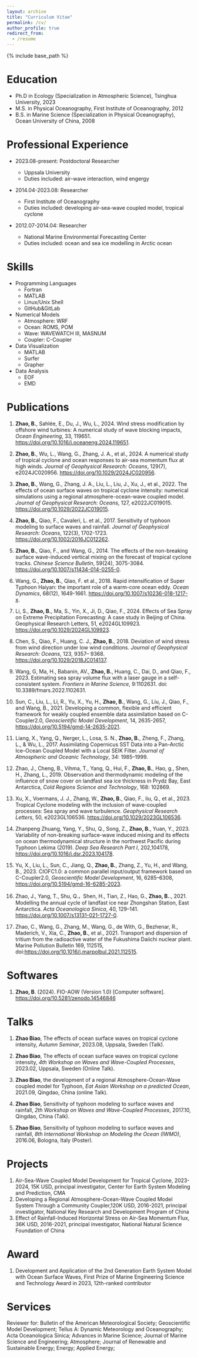 ```yaml
---
layout: archive
title: "Curriculum Vitae"
permalink: /cv/
author_profile: true
redirect_from:
  - /resume
---
```


{% include base_path %}

Education
======
* Ph.D in Ecology (Specialization in Atmospheric Science), Tsinghua University, 2023
* M.S. in Physical Oceanography, First Institute of Oceanography, 2012
* B.S. in Marine Science (Specialization in Physical Oceanography), Ocean University of China, 2008

Professional Experience
======
* 2023.08-present: Postdoctoral Researcher
  * Uppsala University
  * Duties included: air-wave interaction, wind engergy
  
* 2014.04-2023.08: Researcher
  * First Institute of Oceanography
  * Duties included: developing air-sea-wave coupled model, tropical cyclone

* 2012.07-2014.04: Researcher
  * National Marine Environmental Forecasting Center
  * Duties included: ocean and sea ice modelling in Arctic ocean
  
Skills
======
* Programming Languages
  * Fortran
  * MATLAB
  * Linux/Unix Shell
  * GitHub&GitLab
* Numerical Models
  * Atmosphere: WRF
  * Ocean: ROMS, POM
  * Wave: WAVEWATCH III, MASNUM
  * Coupler: C-Coupler
* Data Visualization
  * MATLAB
  * Surfer
  * Grapher
* Data Analysis
  * EOF
  * EMD
    

Publications
======
1. **Zhao, B.**, Sahlée, E., Du, J., Wu, L., 2024. Wind stress modification by offshore wind turbines: A numerical study of wave blocking impacts, *Ocean Engineering*, 33, 119651. https://doi.org/10.1016/j.oceaneng.2024.119651.
   
2. **Zhao, B.**, Wu, L., Wang, G., Zhang, J. A., et al., 2024. A numerical study of tropical cyclone and ocean responses to air-sea momentum flux at high winds. *Journal of Geophysical Research: Oceans*, 129(7), e2024JC020956. https://doi.org/10.1029/2024JC020956.

3. **Zhao, B.**, Wang, G., Zhang, J. A., Liu, L., Liu, J., Xu, J., et al., 2022. The effects of ocean surface waves on tropical cyclone intensity: numerical simulations using a regional atmosphere-ocean-wave coupled model. *Journal of Geophysical Research: Oceans*, 127, e2022JC019015. https://doi.org/10.1029/2022JC019015.

4. **Zhao, B.**, Qiao, F., Cavaleri, L. et al., 2017. Sensitivity of typhoon modeling to surface waves and rainfall. *Journal of Geophysical Research: Oceans*, 122(3), 1702-1723. https://doi.org/10.1002/2016JC012262.

5. **Zhao, B.**, Qiao, F., and Wang, G., 2014. The effects of the non-breaking surface wave-induced vertical mixing on the forecast of tropical cyclone tracks. *Chinese Science Bulletin*, 59(24), 3075-3084. https://doi.org/10.1007/s11434-014-0255-0.

6. Wang, G., **Zhao, B.**, Qiao, F. et al., 2018. Rapid intensification of Super Typhoon Haiyan: the important role of a warm-core ocean eddy. *Ocean Dynamics*, 68(12), 1649-1661. https://doi.org/10.1007/s10236-018-1217-x.
   
7. Li, S., **Zhao, B.**, Ma, S., Yin, X., Ji, D., Qiao, F., 2024. Effects of Sea Spray on Extreme Precipitation Forecasting: A case study in Beijing of China. Geophysical Research Letters, 51, e2024GL109923. https://doi.org/10.1029/2024GL109923.

8. Chen, S., Qiao, F., Huang, C. J., **Zhao, B.**, 2018. Deviation of wind stress from wind direction under low wind conditions. *Journal of Geophysical Research: Oceans*, 123, 9357– 9368. https://doi.org/10.1029/2018JC014137.

9. Wang, G, Ma, H., Babanin, AV., **Zhao, B.**, Huang, C., Dai, D., and Qiao, F., 2023. Estimating sea spray volume flux with a laser gauge in a self-consistent system. *Frontiers in Marine Science*, 9:1102631. doi: 10.3389/fmars.2022.1102631.

10. Sun, C., Liu, L., Li, R., Yu, X., Yu, H., **Zhao, B.**, Wang, G., Liu, J., Qiao, F., and Wang, B., 2021. Developing a common, flexible and efficient framework for weakly coupled ensemble data assimilation based on C-Coupler2.0, *Geoscientific Model Development*, 14, 2635-2657, https://doi.org/10.5194/gmd-14-2635-2021.

11. Liang, X., Yang, Q., Nerger, L., Losa, S. N., **Zhao, B.**, Zheng, F., Zhang, L., & Wu, L., 2017. Assimilating Copernicus SST Data into a Pan-Arctic Ice–Ocean Coupled Model with a Local SEIK Filter. *Journal of Atmospheric and Oceanic Technology*, 34: 1985–1999.

12. Zhao, J., Cheng, B., Vihma, T., Yang, Q., Hui, F., **Zhao, B.**, Hao, g., Shen, H., Zhang, L., 2019. Observation and thermodynamic modeling of the influence of snow cover on landfast sea ice thickness in Prydz Bay, East Antarctica, *Cold Regions Science and Technology*, 168: 102869.

13. Xu, X., Voermans, J. J., Zhang, W., **Zhao, B.**, Qiao, F., liu, Q., et al., 2023. Tropical Cyclone modeling with the inclusion of wave-coupled processes: Sea spray and wave turbulence. *Geophysical Research Letters*, 50, e2023GL106536. https://doi.org/10.1029/2023GL106536.

14. Zhanpeng Zhuang, Yang, Y., Shu, Q., Song, Z., **Zhao, B.**, Yuan, Y., 2023. Variability of non-breaking surface-wave induced mixing and its effects on ocean thermodynamical structure in the northwest Pacific during Typhoon Lekima (2019). *Deep Sea Research Part I*, 202,104178, https://doi.org/10.1016/j.dsr.2023.104178.

15. Yu, X., Liu, L., Sun, C., Jiang, Q., **Zhao, B.**, Zhang, Z., Yu, H., and Wang, B., 2023. CIOFC1.0: a common parallel input/output framework based on C-Coupler2.0, *Geoscientific Model Development*, 16, 6285–6308, https://doi.org/10.5194/gmd-16-6285-2023.

16. Zhao, J., Yang, T., Shu, Q.，Shen, H., Tian, Z., Hao, G., **Zhao, B.**., 2021. Modelling the annual cycle of landfast ice near Zhongshan Station, East Antarctica. *Acta Oceanologica Sinica*, 40, 129–141. https://doi.org/10.1007/s13131-021-1727-0.

17. Zhao, C., Wang, G., Zhang, M., Wang, G., de With, G., Bezhenar, R., Maderich, V., Xia, C., **Zhao, B.**, et al., 2021. Transport and dispersion of tritium from the radioactive water of the Fukushima Daiichi nuclear plant. Marine Pollution Bulletin 169, 112515, doi:https://doi.org/10.1016/j.marpolbul.2021.112515.

Softwares
======
1. **Zhao, B**. (2024). FIO-AOW (Version 1.0) [Computer software]. https://doi.org/10.5281/zenodo.14546846

  
Talks
======
1. **Zhao Biao**, The effects of ocean surface waves on tropical cyclone intensity, *Autumn Seminar*, 2023.08, Uppsala, Sweden (Talk).
   
2.  **Zhao Biao**, The effects of ocean surface waves on tropical cyclone intensity, *4th Workshop on Waves and Wave-Coupled Processes*, 2023.02, Uppsala, Sweden (Online Talk).
  
3. **Zhao Biao**, the development of a regional Atmosphere-Ocean-Wave coupled model for Typhoon, *Eat Asian Workshop on a predicted Ocean*, 2021.09, Qingdao, China (online Talk).
  
4. **Zhao Biao**, Sensitivity of typhoon modeling to surface waves and rainfall, *2th Workshop on Waves and Wave-Coupled Processes*, 2017.10, Qingdao, China (Talk).
  
5. **Zhao Biao**, Sensitivity of typhoon modeling to surface waves and rainfall, *8th International Workshop on Modeling the Ocean (IWMO)*, 2016.06, Bologna, Italy (Poster).

  
Projects
======
1. Air-Sea-Wave Coupled Model Development for Tropical Cyclone, 2023-2024, 15K USD, principal investigator, Center for Earth System Modeling and Prediction, CMA
2. Developing a Regional Atmosphere-Ocean-Wave Coupled Model System Through a Community Coupler,120K USD, 2016-2021, principal investigator, National Key Research and Development Program of China
3. Effect of Rainfall-Induced Horizontal Stress on Air-Sea Momentum Flux, 36K USD, 2016-2021, principal investigator, National Natural Science Foundation of China

Award
======  
1. Development and Application of the 2nd Generation Earth System Model with Ocean Surface Waves, First Prize of Marine Engineering Science and Technology Award in 2023, 12th-ranked contributor

Services
======
Reviewer for:  Bulletin of the American Meteorological Society; Geoscientific Model Development; Tellus A: Dynamic Meteorology and Oceanography; Acta Oceanologica Sinica; Advances in Marine Science; Journal of Marine Science and Engineering; Atmosphere; Journal of Renewable and Sustainable Energy; Energy; Applied Energy;  
